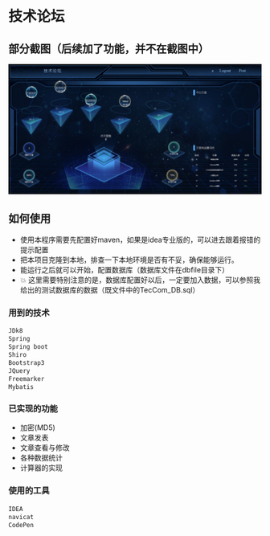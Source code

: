 # 技术论坛

## 部分截图（后续加了功能，并不在截图中）
![](snap_img/img.png)

## 如何使用
* 使用本程序需要先配置好maven，如果是idea专业版的，可以进去跟着报错的提示配置
* 把本项目克隆到本地，排查一下本地环境是否有不妥，确保能够运行。
* 能运行之后就可以开始，配置数据库（数据库文件在dbfile目录下）
* :boom: 这里需要特别注意的是，数据库配置好以后，一定要加入数据，可以参照我给出的测试数据库的数据（既文件中的TecCom_DB.sql）
### 用到的技术	
	JDk8
	Spring
	Spring boot
	Shiro
	Bootstrap3
	JQuery
	Freemarker
	Mybatis
	
### 已实现的功能
* 加密(MD5)
* 文章发表
* 文章查看与修改
* 各种数据统计
* 计算器的实现


### 使用的工具 
    IDEA
    navicat
    CodePen
